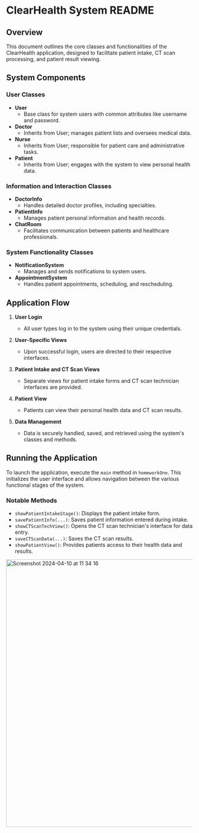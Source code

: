 # ClearHealth System README

## Overview
This document outlines the core classes and functionalities of the ClearHealth application, designed to facilitate patient intake, CT scan processing, and patient result viewing.

## System Components

### User Classes
- **User**
  - Base class for system users with common attributes like username and password.
- **Doctor**
  - Inherits from User; manages patient lists and oversees medical data.
- **Nurse**
  - Inherits from User; responsible for patient care and administrative tasks.
- **Patient**
  - Inherits from User; engages with the system to view personal health data.

### Information and Interaction Classes
- **DoctorInfo**
  - Handles detailed doctor profiles, including specialties.
- **PatientInfo**
  - Manages patient personal information and health records.
- **ChatRoom**
  - Facilitates communication between patients and healthcare professionals.

### System Functionality Classes
- **NotificationSystem**
  - Manages and sends notifications to system users.
- **AppointmentSystem**
  - Handles patient appointments, scheduling, and rescheduling.

## Application Flow

1. **User Login**
   - All user types log in to the system using their unique credentials.

2. **User-Specific Views**
   - Upon successful login, users are directed to their respective interfaces.

3. **Patient Intake and CT Scan Views**
   - Separate views for patient intake forms and CT scan technician interfaces are provided.

4. **Patient View**
   - Patients can view their personal health data and CT scan results.

5. **Data Management**
   - Data is securely handled, saved, and retrieved using the system's classes and methods.

## Running the Application
To launch the application, execute the `main` method in `homeworkOne`. This initializes the user interface and allows navigation between the various functional stages of the system.

### Notable Methods
- `showPatientIntakeStage()`: Displays the patient intake form.
- `savePatientInfo(...)`: Saves patient information entered during intake.
- `showCTScanTechView()`: Opens the CT scan technician's interface for data entry.
- `saveCTScanData(...)`: Saves the CT scan results.
- `showPatientView()`: Provides patients access to their health data and results.

<img width="721" alt="Screenshot 2024-04-10 at 11 34 16" src="https://github.com/NoamYakar23/cse360Phase3/assets/75957506/1e50707f-6dfc-4483-89b3-daff2539ba91">


